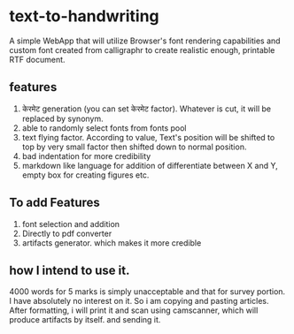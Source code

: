 # text-to-handwriting

A simple WebApp that will utilize Browser's font rendering capabilities and custom font created from calligraphr to create realistic enough, printable RTF document. 

## features
1. केरमेट generation (you can set केरमेट factor). Whatever is cut, it will be replaced by synonym. 
2. able to randomly select fonts from fonts pool
3. text flying factor. According to value, Text's position will be shifted to top by very small factor then shifted down to normal position.
4. bad indentation for more credibility
5. markdown like language for addition of differentiate between X and Y, empty box for creating figures etc.

## To add Features
1. font selection and addition
2. Directly to pdf converter
3. artifacts generator. which makes it more credible

## how I intend to use it.
4000 words for 5 marks is simply unacceptable and that for survey portion. I have absolutely no interest on it. So i am copying and pasting articles. After formatting, i will print it and scan using camscanner, which will produce artifacts by itself. and sending it.
